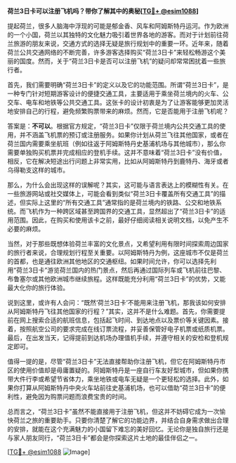 **荷兰3日卡可以注册飞机吗？带你了解其中的奥秘[[TG💪+ @esim1088](https://t.me/s/esim1088)]**

提起荷兰，很多人脑海中浮现的可能是郁金香、风车和阿姆斯特丹运河。作为欧洲的一个小国，荷兰以其独特的文化魅力吸引着世界各地的游客。而对于计划前往荷兰旅游的朋友来说，交通方式的选择无疑是旅行规划中的重要一环。近年来，随着荷兰公共交通网络的不断完善，许多游客选择购买“荷兰3日卡”来轻松畅游这个美丽的国度。然而，关于“荷兰3日卡是否可以注册飞机”的疑问却常常困扰着一些旅行者。

首先，我们需要明确“荷兰3日卡”的定义以及它的功能范围。所谓“荷兰3日卡”，是一种专门针对短期游客设计的便捷交通工具，主要适用于乘坐荷兰境内的火车、公交车、电车和地铁等公共交通工具。这张卡的设计初衷是为了让游客能够更加灵活地安排自己的行程，避免频繁购票带来的麻烦。然而，它是否能用于注册飞机呢？

答案是：**不可以**。根据官方规定，“荷兰3日卡”仅限于荷兰境内公共交通工具的使用，并不涵盖飞机票的预订或注册服务。如果你计划从荷兰飞往其他国家，或者在荷兰国内需要乘坐航班（例如往返于阿姆斯特丹史基浦机场与其他城市），那么你需要单独购买机票并完成相应的登机手续。这并不意味着“荷兰3日卡”没有价值，相反，它在解决短途出行问题上非常实用，比如从阿姆斯特丹到鹿特丹、海牙或者乌得勒支这样的城市。

那么，为什么会出现这样的误解呢？其实，这可能与语言表达上的模糊性有关。在一些旅游网站或社交媒体上，可能会看到类似“荷兰3日卡覆盖所有交通工具”的描述，但实际上这里的“所有交通工具”通常指的是荷兰境内的铁路、公交和地铁系统。而飞机作为一种跨区域甚至跨国界的交通工具，显然超出了“荷兰3日卡”的适用范围。因此，在购买和使用该卡之前，最好仔细阅读相关说明文档，以免产生不必要的麻烦。

当然，对于那些既想体验荷兰丰富的文化景点，又希望利用有限时间探索周边国家的旅行者来说，合理规划行程至关重要。以阿姆斯特丹为例，这座城市不仅是荷兰的首都，也是通往欧洲其他地区的交通枢纽。如果时间允许，你可以选择先利用“荷兰3日卡”游览荷兰国内的热门景点，然后再通过国际列车或飞机前往巴黎、布鲁塞尔或其他欧洲城市继续旅程。这样既能充分利用“荷兰3日卡”的优势，又能最大化你的旅行体验。

说到这里，或许有人会问：“既然‘荷兰3日卡’不能用来注册飞机，那我该如何安排从阿姆斯特丹飞往其他国家的行程？”其实，这并不是什么难题。首先，你需要提前在网上搜索合适的航班信息，包括起飞时间、到达地点以及票价等关键因素。接着，按照航空公司的要求完成在线订票流程，并妥善保管好电子机票或纸质机票。最后，在出发当天，记得提前到达机场办理值机手续，并遵守相关的安检和登机规定即可。

值得一提的是，尽管“荷兰3日卡”无法直接帮助你注册飞机，但它在阿姆斯特丹市区的使用价值却是毋庸置疑的。阿姆斯特丹是一座自行车友好型城市，但如果你携带大件行李或希望节省体力，乘坐地铁或电车无疑是一个更轻松的选择。此外，如果你打算从阿姆斯特丹中央火车站前往史基浦机场，也可以借助“荷兰3日卡”的便利性，避免因为购票问题而浪费宝贵的时间。

总而言之，“荷兰3日卡”虽然不能直接用于注册飞机，但这并不妨碍它成为一次愉快荷兰之旅的重要助手。只要你清楚了解它的功能边界，并结合自身需求做出合理的安排，就能在这个充满魅力的小国留下难忘的美好回忆。无论你是独自旅行还是与家人朋友同行，“荷兰3日卡”都会是你探索这片土地的最佳伴侣之一。

[[TG💪+ @esim1088](https://t.me/s/esim1088) ![Image](https://i.postimg.cc/4NQfJmqS/Snipaste-2025-05-13-00-14-12.png)]